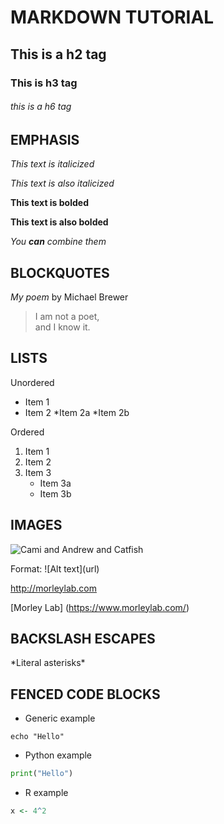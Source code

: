 # MARKDOWN TUTORIAL

## This is a h2 tag

### This is h3 tag

###### this is a h6 tag

## EMPHASIS 

_This text is italicized_

*This text is also italicized*

**This text is bolded**

__This text is also bolded__

_You **can** combine them_

## BLOCKQUOTES

_My poem_ by Michael Brewer

>I am not a poet, \
>and I know it.

## LISTS

Unordered
* Item 1
* Item 2
	*Item 2a
	*Item 2b

Ordered 
1. Item 1
2. Item 2
3. Item 3
	* Item 3a
	* Item 3b

## IMAGES

![Cami and Andrew and Catfish](https://upload.wikimedia.org/wikipedia/commons/9/94/Ameiurus_melas_by_Duane_Raver.png)

Format: \![Alt text]\(url\)

http://morleylab.com

[Morley Lab] (https://www.morleylab.com/)

## BACKSLASH ESCAPES

\*Literal asterisks\*

## FENCED CODE BLOCKS

* Generic example

```
echo "Hello"
```
* Python example

```python
print("Hello")
```

* R example

```r
x <- 4^2
```
